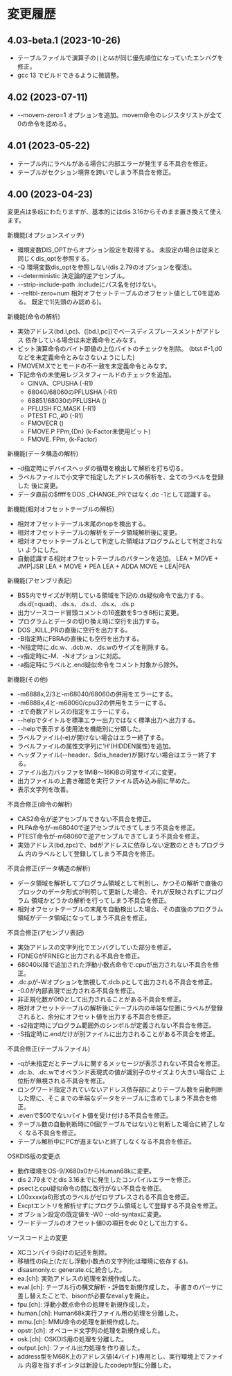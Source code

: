 # 変更履歴

## 4.03-beta.1 (2023-10-26)

* テーブルファイルで演算子の`||`と`&&`が同じ優先順位になっていたエンバグを修正。
* gcc 13 でビルドできるように微調整。


## 4.02 (2023-07-11)

* --movem-zero=1 オプションを追加。movem命令のレジスタリストが全て0の命令を認める。


## 4.01 (2023-05-22)

* テーブル内にラベルがある場合に内部エラーが発生する不具合を修正。
* テーブルがセクション境界を跨いでしまう不具合を修正。


## 4.00 (2023-04-23)

変更点は多岐にわたりますが、基本的にはdis 3.16からそのまま置き換えて使えます。

新機能(オプションスイッチ)
* 環境変数DIS_OPTからオプション設定を取得する。
  未設定の場合は従来と同じくdis_optを参照する。
* -Q 環境変数dis_optを参照しない(dis 2.79のオプションを復活)。
* --deterministic 決定論的逆アセンブル。
* --strip-include-path .includeにパス名を付けない。
* --reltbl-zero=num 相対オフセットテーブルのオフセット値として0を認める。
  既定で1(先頭のみ認める)。

新機能(命令の解析)
* 実効アドレス(bd.l,pc)、([bd.l,pc])でベースディスプレースメントがアドレス
  依存している場合は未定義命令とみなす。
* ビット演算命令のバイト即値の上位バイトのチェックを削除。
  (btst #-1,d0などを未定義命令とみなさないようにした)
* FMOVEM.Xで<ea>とモードの不一致を未定義命令とみなす。
* 下記命令の未使用レジスタフィールドのチェックを追加。
  - CINVA、CPUSHA  (-R1)
  - 68040/68060のPFLUSHA  (-R1)
  - 68851/68030のPFLUSHA  (<ea>)
  - PFLUSH FC,MASK  (-R1)
  - PTEST FC,<ea>,#0  (-R1)
  - FMOVECR  (<ea>)
  - FMOVE.P FPm,<ea>{Dn}  (k-Factor未使用ビット)
  - FMOVE.<fmt> FPm,<ea>  (k-Factor)

新機能(データ構造の解析)
* -d指定時にデバイスヘッダの循環を検出して解析を打ち切る。
* ラベルファイルで小文字で指定したアドレスの解析を、全てのラベルを登録した
  後に変更。
* データ直前の$ffffをDOS _CHANGE_PRではなく.dc -1として認識する。

新機能(相対オフセットテーブルの解析)
* 相対オフセットテーブル末尾のnopを検出する。
* 相対オフセットテーブルの解析をデータ領域解析後に変更。
* 相対オフセットテーブルとして判定した領域はプログラムとして判定されない
  ようにした。
* 自動認識する相対オフセットテーブルのパターンを追加。
  LEA + MOVE + JMP|JSR
  LEA + MOVE + PEA
  LEA + ADDA
  MOVE + LEA|PEA

新機能(アセンブリ表記)
* BSS内でサイズが判明している領域を下記の.ds疑似命令で出力する。
  .ds.d(=quad)、.ds.s、.ds.d、.ds.x、.ds.p
* 出力ソースコード冒頭コメントの16進数を$つき8桁に変更。
* プログラムとデータの切り換え時に空行を出力する。
* DOS _KILL_PRの直後に空行を出力する。
* -B指定時にFBRAの直後にも空行を出力する。
* -N指定時に.dc.w、.dcb.w、.ds.wのサイズを削除する。
* -v指定時に-M、-Nオプションに対応。
* -a指定時にラベルと.end疑似命令をコメント対象から除外。

新機能(その他)
* -m6888x,2/3と-m68040/68060の併用をエラーにする。
* -m6888x,4と-m68060/cpu32の併用をエラーにする。
* -zで奇数アドレスの指定をエラーにする。
* --helpでタイトルを標準エラー出力ではなく標準出力へ出力する。
* --helpで表示する使用法を機能別に分類した。
* ラベルファイル(-e)が開けない場合はエラー終了する。
* ラベルファイルの属性文字列に'H'(HIDDEN属性)を追加。
* ヘッダファイル(--header、$dis_header)が開けない場合はエラー終了する。
* ファイル出力バッファを1MiB～16KiBの可変サイズに変更。
* 出力ファイルの上書き確認を実行ファイル読み込み前に早めた。
* 表示文字列を改善。

不具合修正(命令の解析)
* CAS2命令が逆アセンブルできない不具合を修正。
* PLPA命令が-m68040で逆アセンブルできてしまう不具合を修正。
* PTEST命令が-m68060で逆アセンブルできてしまう不具合を修正。
* 実効アドレス(bd,zpc)で、bdがアドレスに依存しない定数のときもプログラム
  内のラベルとして登録してしまう不具合を修正。

不具合修正(データ構造の解析)
* データ領域を解析してプログラム領域として判別し、かつその解析で直後の
  ブロックのデータ形式が判明して更新した場合、それが反映されずにプログラム
  領域かどうかの解析を行ってしまう不具合を修正。
* 相対オフセットテーブルの末尾を自動検出した場合、その直後のプログラム
  領域がデータ領域になってしまう不具合を修正。

不具合修正(アセンブリ表記)
* 実効アドレスの文字列化でエンバグしていた部分を修正。
* FDNEGがFRNEGと出力される不具合を修正。
* 68040以降で追加された浮動小数点命令で.cpuが出力されない不具合を修正。
* .dc.pが-Wオプションを無視して.dcb.pとして出力される不具合を修正。
* -0.0が内部表現で出力される不具合を修正。
* 非正規化数が0f0として出力されることがある不具合を修正。
* 相対オフセットテーブルの解析後にテーブル内の半端な位置にラベルが登録
  されると、余分にオフセット値を出力する不具合を修正。
* -s2指定時にプログラム範囲外のシンボルが定義されない不具合を修正。
* -S指定時に.endだけが別ファイルに出力されることがある不具合を修正。

不具合修正(テーブルファイル)
* -qが未指定だとテーブルに関するメッセージが表示されない不具合を修正。
* .dc.b、.dc.wでオペランド表現式の値が識別子のサイズより大きい場合に
  上位桁が無視される不具合を修正。
* ロングワード指定されていないアドレス依存部によりテーブル数を自動判断
  した際に、そこまでの半端なデータをテーブルに含めてしまう不具合を修正。
* .evenで$00でないバイト値を受け付ける不具合を修正。
* テーブル数の自動判断時に0個(テーブルではない)と判断した場合に終了しなく
  なる不具合を修正。
* テーブル解析中にPCが進まないと終了しなくなる不具合を修正。

OSKDIS版の変更点
* 動作環境をOS-9/X680x0からHuman68kに変更。
* dis 2.79までとdis 3.16までに発生したコンパイルエラーを修正。
* psectとcpu疑似命令の間に改行がない不具合を修正。
* L00xxxx(a6)形式のラベルがゼロサプレスされる不具合を修正。
* Excptエントリを解析せずにプログラム領域として登録する不具合を修正。
* オプション設定の既定値を-W0 --old-syntaxに変更。
* ワードテーブルのオフセット値0の項目をdc 0として出力する。

ソースコード上の変更
* XCコンパイラ向けの記述を削除。
* 移植性の向上(ただし浮動小数点の文字列化は環境に依存する)。
* disasmonly.c: generate.cに統合した。
* ea.[ch]: 実効アドレスの処理を新規作成した。
* eval.[ch]: テーブル行の構文解析・評価を新規作成した。
  手書きのパーサに差し替えたことで、bisonが必要なeval.yを廃止。
* fpu.[ch]: 浮動小数点命令の処理を新規作成した。
* human.[ch]: Human68k実行ファイル用の処理を分離した。
* mmu.[ch]: MMU命令の処理を新規作成した。
* opstr.[ch]: オペコード文字列の処理を新規作成した。
* osk.[ch]: OSKDIS用の処理を分離した。
* output.[ch]: ファイル出力処理を作り直した。
* address型をM68K上のアドレス値(4バイト)専用とし、実行環境上でファイル
  内容を指すポインタは新設したcodeptr型に分離した。

